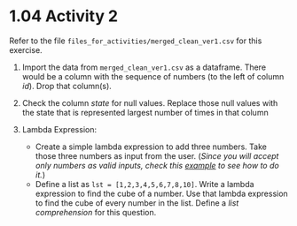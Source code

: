 # 1.04 Activity 2

Refer to the file `files_for_activities/merged_clean_ver1.csv` for this exercise.

1. Import the data from `merged_clean_ver1.csv` as a dataframe. There would be a column with the sequence of numbers (to the left of column _id_). Drop that column(s).

2. Check the column _state_ for null values. Replace those null values with the state that is represented largest number of times in that column

3. Lambda Expression:

   - Create a simple lambda expression to add three numbers. Take those three numbers as input from the user. (_Since you will accept only numbers as valid inputs, check this [example](https://www.tutorialspoint.com/How-can-we-read-inputs-as-integers-in-Python) to see how to do it._)
   - Define a list as `lst = [1,2,3,4,5,6,7,8,10]`. Write a lambda expression to find the cube of a number. Use that lambda expression to find the cube of every number in the list. Define a _list comprehension_ for this question.
